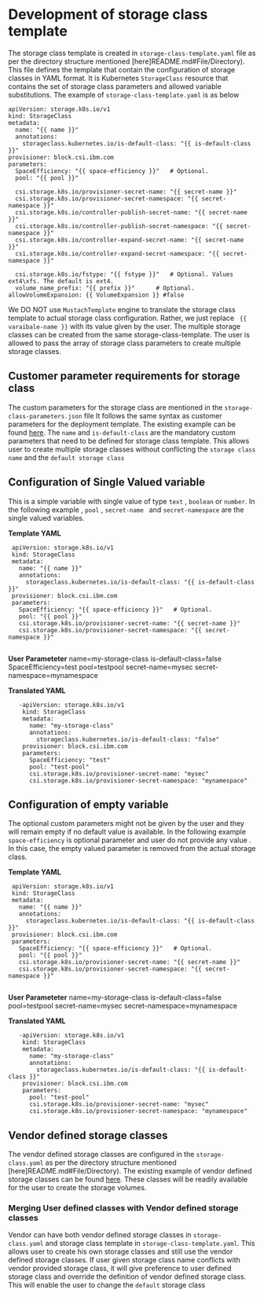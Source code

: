 # Development of storage class template 
The storage class template is created in `storage-class-template.yaml` file as per the directory structure mentioned [here]README.md#File/Directory).
This file defines the template that contain the configuration of storage classes in YAML format. It is Kubernetes `StorageClass` resource that contains the set of storage class parameters and allowed variable substitutions.  The  example of `storage-class-template.yaml` is as below 
```
apiVersion: storage.k8s.io/v1
kind: StorageClass
metadata:
  name: "{{ name }}"
  annotations:
    storageclass.kubernetes.io/is-default-class: "{{ is-default-class }}"
provisioner: block.csi.ibm.com
parameters:
  SpaceEfficiency: "{{ space-efficiency }}"   # Optional.
  pool: "{{ pool }}" 

  csi.storage.k8s.io/provisioner-secret-name: "{{ secret-name }}"
  csi.storage.k8s.io/provisioner-secret-namespace: "{{ secret-namespace }}"
  csi.storage.k8s.io/controller-publish-secret-name: "{{ secret-name }}"
  csi.storage.k8s.io/controller-publish-secret-namespace: "{{ secret-namespace }}"
  csi.storage.k8s.io/controller-expand-secret-name: "{{ secret-name }}"
  csi.storage.k8s.io/controller-expand-secret-namespace: "{{ secret-namespace }}"

  csi.storage.k8s.io/fstype: "{{ fstype }}"   # Optional. Values ext4\xfs. The default is ext4.
  volume_name_prefix: "{{ prefix }}"      # Optional.
allowVolumeExpansion: {{ VolumeExpansion }} #false
```

We DO NOT use `MustachTemplate` engine to translate the storage class template to actual storage class configuration. Rather, we just replace  ` {{ varaibale-name }}` with its value given by the user. The multiple storage classes can be created from the same storage-class-template. The user is allowed to pass the array of storage class parameters to create multiple storage classes. 

## Customer parameter requirements for storage class
   The custom parameters for the storage class are mentioned in the `storage-class-parameters.json` file It follows the same syntax as customer parameters for the deployment template. The existing example can be found [here](config-templates/ibm/ibm-block-storage-csi-driver/1.4.0/storage-class-parameters.json). The `name` and `is-default-class` are the mandatory custom parameters that need to be defined for storage class template. This allows user to create multiple storage classes without conflicting the `storage class name` and the `default storage class`
   
## Configuration of Single Valued variable
   This is a simple variable with single value of type `text` , `boolean` or `number`. In the following example , `pool` , `secret-name `  and `secret-namespace` are the single valued variables. 

__Template YAML__
   ``` 
    apiVersion: storage.k8s.io/v1
    kind: StorageClass
    metadata:
      name: "{{ name }}"
      annotations:
        storageclass.kubernetes.io/is-default-class: "{{ is-default-class }}"
    provisioner: block.csi.ibm.com
    parameters:
      SpaceEfficiency: "{{ space-efficiency }}"   # Optional.
      pool: "{{ pool }}" 
      csi.storage.k8s.io/provisioner-secret-name: "{{ secret-name }}"
      csi.storage.k8s.io/provisioner-secret-namespace: "{{ secret-namespace }}"
         
  ```

__User Parameteter__
   name=my-storage-class
   is-default-class=false
   SpaceEfficiency=test
   pool=testpool
   secret-name=mysec
   secret-namespace=mynamespace


__Translated YAML__

```      
   -apiVersion: storage.k8s.io/v1
    kind: StorageClass
    metadata:
      name: "my-storage-class"
      annotations:
        storageclass.kubernetes.io/is-default-class: "false"
    provisioner: block.csi.ibm.com
    parameters:
      SpaceEfficiency: "test"
      pool: "test-pool"
      csi.storage.k8s.io/provisioner-secret-name: "mysec"
      csi.storage.k8s.io/provisioner-secret-namespace: "mynamespace"

``` 


## Configuration of empty variable
   The optional custom parameters might not be given by the user and they will remain empty if no default value is available. In the following example `space-efficiency` is optional parameter and user do not provide any value . In this case, the empty valued parameter is removed from the actual storage class.

__Template YAML__
   ``` 
    apiVersion: storage.k8s.io/v1
    kind: StorageClass
    metadata:
      name: "{{ name }}"
      annotations:
        storageclass.kubernetes.io/is-default-class: "{{ is-default-class }}"
    provisioner: block.csi.ibm.com
    parameters:
      SpaceEfficiency: "{{ space-efficiency }}"   # Optional.
      pool: "{{ pool }}" 
      csi.storage.k8s.io/provisioner-secret-name: "{{ secret-name }}"
      csi.storage.k8s.io/provisioner-secret-namespace: "{{ secret-namespace }}"
         
  ```

__User Parameteter__
   name=my-storage-class
   is-default-class=false
   pool=testpool
   secret-name=mysec
   secret-namespace=mynamespace


__Translated YAML__

```      
   -apiVersion: storage.k8s.io/v1
    kind: StorageClass
    metadata:
      name: "my-storage-class"
      annotations:
        storageclass.kubernetes.io/is-default-class: "{{ is-default-class }}"
    provisioner: block.csi.ibm.com
    parameters:
      pool: "test-pool"
      csi.storage.k8s.io/provisioner-secret-name: "mysec"
      csi.storage.k8s.io/provisioner-secret-namespace: "mynamespace"

``` 

## Vendor defined storage classes
   The vendor defined storage classes are configured in the `storage-class.yaml` as per the directory structure mentioned [here]README.md#File/Directory). The existing example of vendor defined storage classes can be found [here](config-templates/netapp/netapp-ontap-nas/20.07/storage-class.yaml). These classes will be readily available for the user to create the storage volumes. 

### Merging User defined classes with Vendor defined storage classes 
  Vendor can have both vendor defined storage classes in `storage-class.yaml` and storage class template in `storage-class-template.yaml`. This allows user to create his own storage classes and still use the vendor defined storage classes. If user given storage class name conflicts with vendor provided storage class, it will give preference to user defined storage class and override the definition of vendor defined storage class. This will enable the user to change the `default` storage class

  